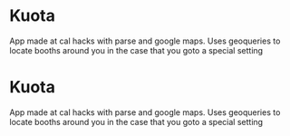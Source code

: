 # Kuota
App made at cal hacks with parse and google maps. Uses geoqueries to locate booths around you in the case that you goto a special setting


# Kuota
App made at cal hacks with parse and google maps. Uses geoqueries to locate booths around you in the case that you goto a special setting 

